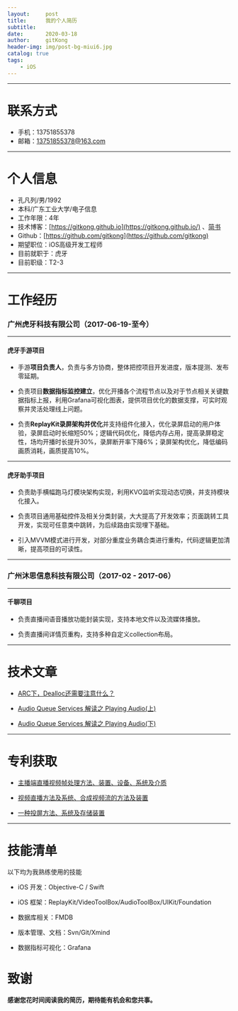 ```yaml
---
layout:     post
title:      我的个人简历
subtitle:    
date:       2020-03-18
author:     gitKong
header-img: img/post-bg-miui6.jpg
catalog: true
tags:
    - iOS
---
```


---
# 联系方式

- 手机：13751855378
- 邮箱：13751855378@163.com

---

# 个人信息

- 孔凡列/男/1992
- 本科/广东工业大学/电子信息
- 工作年限：4年
- 技术博客：[https://gitkong.github.io](https://gitkong.github.io/) 、[简书](https://www.jianshu.com/u/fe5700cfb223)
- Github：[https://github.com/gitkong](https://github.com/gitkong)
- 期望职位：iOS高级开发工程师
- 目前就职于：虎牙
- 目前职级：T2-3
---

# 工作经历



### 广州虎牙科技有限公司（2017-06-19-至今）

---

#### **虎牙手游项目**

- 手游**项目负责人**，负责与多方协商，整体把控项目开发进度，版本提测、发布零延期。

- 负责项目**数据指标监控建立**，优化开播各个流程节点以及对于节点相关关键数据指标上报，利用Grafana可视化图表，提供项目优化的数据支撑，可实时观察并灵活处理线上问题。

- 负责**ReplayKit录屏架构并优化**并支持组件化接入，优化录屏启动的用户体验，录屏启动时长缩短50%；逻辑代码优化，降低内存占用，提高录屏稳定性，场均开播时长提升30%，录屏断开率下降6%；录屏架构优化，降低编码画质消耗，画质提高10%。

---

#### **虎牙助手项目**

- 负责助手横幅跑马灯模块架构实现，利用KVO监听实现动态切换，并支持模块化接入。

- 负责项目通用基础控件及相关分类封装，大大提高了开发效率；页面跳转工具开发，实现可任意类中跳转，为后续路由实现埋下基础。

- 引入MVVM模式进行开发，对部分重度业务耦合类进行重构，代码逻辑更加清晰，提高项目的可读性。

---

### 广州沐思信息科技有限公司（2017-02 - 2017-06）

--- 

#### **千聊项目**

- 负责直播间语音播放功能封装实现，支持本地文件以及流媒体播放。

- 负责直播间详情页重构，支持多种自定义collection布局。

---

# 技术文章

- [ARC下，Dealloc还需要注意什么？](https://gitkong.github.io/2019/10/24/ARC%E4%B8%8B-Dealloc%E8%BF%98%E9%9C%80%E8%A6%81%E6%B3%A8%E6%84%8F%E4%BB%80%E4%B9%88/)

- [Audio Queue Services 解读之 Playing Audio(上)](https://gitkong.github.io/2017/02/13/AudioQueueServices%E8%A7%A3%E8%AF%BB%E4%B9%8BPlayingAudio(%E4%B8%8A)/)

- [Audio Queue Services 解读之 Playing Audio(下)](https://gitkong.github.io/2017/02/13/AudioQueueServices%E8%A7%A3%E8%AF%BB%E4%B9%8BPlayingAudio(%E4%B8%8B)/)


---

# 专利获取

- [主播端直播视频帧处理方法、装置、设备、系统及介质](http://epub.sipo.gov.cn/index.action)

- [视频直播方法及系统、合成视频流的方法及装置](http://epub.sipo.gov.cn/index.action)

- [一种投屏方法、系统及存储装置](http://epub.sipo.gov.cn/index.action)

---

# 技能清单

以下均为我熟练使用的技能

- iOS 开发：Objective-C / Swift

- iOS 框架：ReplayKit/VideoToolBox/AudioToolBox/UIKit/Foundation

- 数据库相关：FMDB

- 版本管理、文档：Svn/Git/Xmind

- 数据指标可视化：Grafana

# 致谢

**感谢您花时间阅读我的简历，期待能有机会和您共事。**
